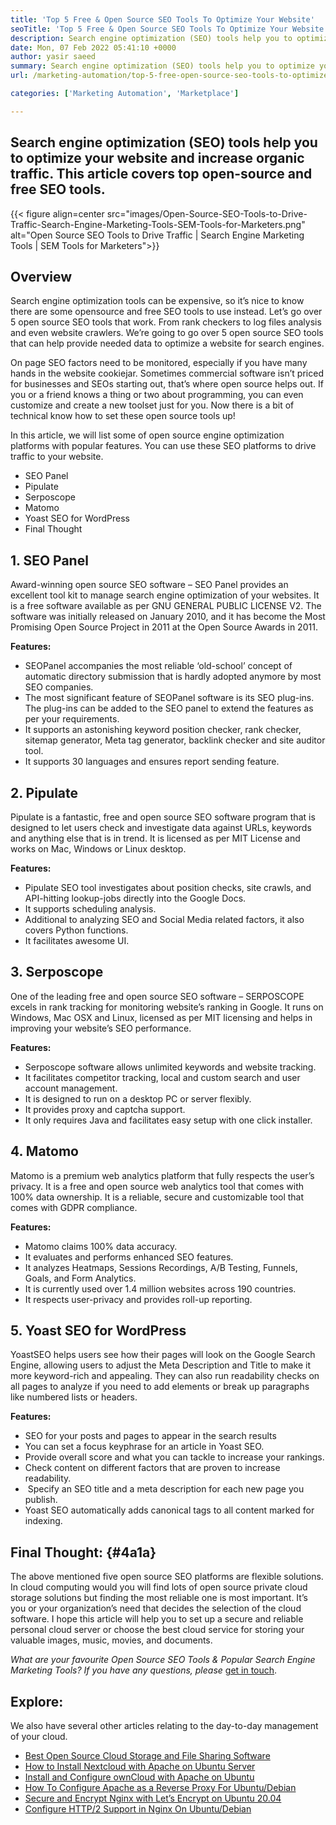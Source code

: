 ```yaml
---
title: 'Top 5 Free & Open Source SEO Tools To Optimize Your Website'
seoTitle: 'Top 5 Free & Open Source SEO Tools To Optimize Your Website'
description: Search engine optimization (SEO) tools help you to optimize your website and increase organic traffic. This article covers popular open-source SEO tools.
date: Mon, 07 Feb 2022 05:41:10 +0000
author: yasir saeed
summary: Search engine optimization (SEO) tools help you to optimize your website and increase organic traffic. This article covers top open-source and free SEO tools.
url: /marketing-automation/top-5-free-open-source-seo-tools-to-optimize-your-website/

categories: ['Marketing Automation', 'Marketplace']

---
```

## Search engine optimization (SEO) tools help you to optimize your website and increase organic traffic. This article covers top open-source and free SEO tools.

{{< figure align=center src="images/Open-Source-SEO-Tools-to-Drive-Traffic-Search-Engine-Marketing-Tools-SEM-Tools-for-Marketers.png" alt="Open Source SEO Tools to Drive Traffic | Search Engine Marketing Tools | SEM Tools for Marketers">}}

## **Overview**

Search engine optimization tools can be expensive, so it’s nice to know there are some opensource and free SEO tools to use instead. Let’s go over 5 open source SEO tools that work. From rank checkers to log files analysis and even website crawlers. We’re going to go over 5 open source SEO tools that can help provide needed data to optimize a website for search engines.

On page SEO factors need to be monitored, especially if you have many hands in the website cookiejar. Sometimes commercial software isn’t priced for businesses and SEOs starting out, that’s where open source helps out. If you or a friend knows a thing or two about programming, you can even customize and create a new toolset just for you. Now there is a bit of technical know how to set these open source tools up!

In this article, we will list some of open source engine optimization platforms with popular features. You can use these SEO platforms to drive traffic to your website.

  * SEO Panel
  * Pipulate
  * Serposcope
  * Matomo
  * Yoast SEO for WordPress
  * Final Thought

## 1. SEO Panel

Award-winning open source SEO software – SEO Panel provides an excellent tool kit to manage search engine optimization of your websites. It is a free software available as per GNU GENERAL PUBLIC LICENSE V2. The software was initially released on January 2010, and it has become the Most Promising Open Source Project in 2011 at the Open Source Awards in 2011.

**Features:**

  * SEOPanel accompanies the most reliable ‘old-school’ concept of automatic directory submission that is hardly adopted anymore by most SEO companies.
  * The most significant feature of SEOPanel software is its SEO plug-ins. The plug-ins can be added to the SEO panel to extend the features as per your requirements.
  * It supports an astonishing keyword position checker, rank checker, sitemap generator, Meta tag generator, backlink checker and site auditor tool.
  * It supports 30 languages and ensures report sending feature.

## 2. Pipulate

Pipulate is a fantastic, free and open source SEO software program that is designed to let users check and investigate data against URLs, keywords and anything else that is in trend. It is licensed as per MIT License and works on Mac, Windows or Linux desktop.

****Features**:**

  * Pipulate SEO tool investigates about position checks, site crawls, and API-hitting lookup-jobs directly into the Google Docs.
  * It supports scheduling analysis.
  * Additional to analyzing SEO and Social Media related factors, it also covers Python functions.
  * It facilitates awesome UI.

## 3. Serposcope

One of the leading free and open source SEO software – SERPOSCOPE excels in rank tracking for monitoring website’s ranking in Google. It runs on Windows, Mac OSX and Linux, licensed as per MIT licensing and helps in improving your website’s SEO performance.

****Features**:**

  * Serposcope software allows unlimited keywords and website tracking.
  * It facilitates competitor tracking, local and custom search and user account management.
  * It is designed to run on a desktop PC or server flexibly.
  * It provides proxy and captcha support.
  * It only requires Java and facilitates easy setup with one click installer.

## 4. Matomo

Matomo is a premium web analytics platform that fully respects the user’s privacy. It is a free and open source web analytics tool that comes with 100% data ownership. It is a reliable, secure and customizable tool that comes with GDPR compliance.

****Features**:**

  * Matomo claims 100% data accuracy.
  * It evaluates and performs enhanced SEO features.
  * It analyzes Heatmaps, Sessions Recordings, A/B Testing, Funnels, Goals, and Form Analytics.
  * It is currently used over 1.4 million websites across 190 countries.
  * It respects user-privacy and provides roll-up reporting.

## 5. Yoast SEO for WordPress

YoastSEO helps users see how their pages will look on the Google Search Engine, allowing users to adjust the Meta Description and Title to make it more keyword-rich and appealing. They can also run readability checks on all pages to analyze if you need to add elements or break up paragraphs like numbered lists or headers.

****Features**:**

  * SEO for your posts and pages to appear in the search results
  * You can set a focus keyphrase for an article in Yoast SEO.
  * Provide overall score and what you can tackle to increase your rankings.
  * Check content on different factors that are proven to increase readability.
  *  Specify an SEO title and a meta description for each new page you publish. 
  * Yoast SEO automatically adds canonical tags to all content marked for indexing.

## **Final Thought:** {#4a1a}

The above mentioned five open source SEO platforms are flexible solutions. In cloud computing would you will find lots of open source private cloud storage solutions but finding the most reliable one is most important. It’s you or your organization’s need that decides the selection of the cloud software. I hope this article will help you to set up a secure and reliable personal cloud server or choose the best cloud service for storing your valuable images, music, movies, and documents.

_What are your favourite_ _Open Source SEO Tools & Popular Search Engine Marketing Tools? If you have any questions, please_ [get in touch][1].

## Explore:

We also have several other articles relating to the day-to-day management of your cloud.

  * [Best Open Source Cloud Storage and File Sharing Software][2]
  * [How to Install Nextcloud with Apache on Ubuntu Server][3]
  * [Install and Configure ownCloud with Apache on Ubuntu][4]
  * [How To Configure Apache as a Reverse Proxy For Ubuntu/Debian][5]
  * [Secure and Encrypt Nginx with Let’s Encrypt on Ubuntu 20.04][6]
  * [Configure HTTP/2 Support in Nginx On Ubuntu/Debian][7]

 [1]: mailto:yasir.saeed@aspose.com
 [2]: https://products.containerize.com/backup-and-sync/
 [3]: https://blog.containerize.com/2021/06/18/how-to-install-nextcloud-with-apache-on-ubuntu-server/
 [4]: https://blog.containerize.com/2021/06/11/how-to-install-and-configure-owncloud-with-apache-on-ubuntu/
 [5]: https://blog.containerize.com/2021/05/21/how-to-configure-apache-as-a-reverse-proxy-for-ubuntudebian/
 [6]: https://blog.containerize.com/2021/04/19/how-to-secure-and-encrypt-nginx-with-lets-encrypt-on-ubuntu-20.04/
 [7]: https://blog.containerize.com/2021/05/28/how-to-configure-http2-support-in-nginx-on-ubuntudebian/